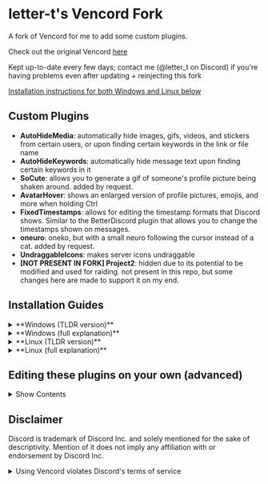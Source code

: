 # letter-t's Vencord Fork

A fork of Vencord for me to add some custom plugins.

Check out the original Vencord [here](https://github.com/Vendicated/Vencord)

Kept up-to-date every few days; contact me (@letter_t on Discord) if you're having problems even after updating + reinjecting this fork

<ins>Installation instructions for both Windows and Linux below

## Custom Plugins
-   **AutoHideMedia**: automatically hide images, gifs, videos, and stickers from certain users, or upon finding certain keywords in the link or file name
-   **AutoHideKeywords**: automatically hide message text upon finding certain keywords in it
-   **SoCute**: allows you to generate a gif of someone's profile picture being shaken around. added by request.
-   **AvatarHover**: shows an enlarged version of profile pictures, emojis, and more when holding Ctrl
-   **FixedTimestamps**: allows for editing the timestamp formats that Discord shows. Similar to the BetterDiscord plugin that allows you to change the timestamps shown on messages.
-   **oneuro**: oneko, but with a small neuro following the cursor instead of a cat. added by request.
-   **UndraggableIcons**: makes server icons undraggable
-   **\[NOT PRESENT IN FORK\] Project2**: hidden due to its potential to be modified and used for raiding. not present in this repo, but some changes here are made to support it on my end.

## Installation Guides
<details>
<summary>**Windows (TLDR version)**</summary>

open cmd or powershell window and enter these commands:
```powershell
winget install -e --id CoreyButler.NVMforWindows
winget install --id Git.Git -e
```
close and re-open cmd/powershell (without using "Run as administrator")
```powershell
nvm install 22.20.0
nvm use 22.20.0

git clone https://github.com/letter-t/Vencord
cd Vencord
pnpm install --no-frozen-lockfile
pnpm install --frozen-lockfile
pnpm build --dev
pnpm inject
```

You can see the new plugins in Discord by going to User Settings > Plugins.

#### :warning: **DISCORD UPDATES WILL OCCASIONALLY REMOVE VENCORD!!** :warning: 
When your Discord reverts back to not having this Vencord fork:

open new cmd/powershell window as non-admin, then enter these commands:
```powershell
cd Vencord
git pull origin main
pnpm build --dev
pnpm inject
```
###### Note: These commands can also fix an installation that isn't letting you get to the "update your vencord" button in Discord.

If updating and reinjecting the fork like this doesn't fix an issue you're seeing, contact me (@letter_t on discord)

</details>

<details>
<summary>**Windows (full explanation)**</summary>

You'll need some version of Node.js for this. I'd recommend using nvm-windows (Node Version Manager for Windows), but a standalone install works fine too.

For installing Node.js with **nvm-windows**:
- go to https://github.com/coreybutler/nvm-windows/releases and download nvm-setup.exe
- run the exe
- open a new cmd or powershell or terminal window (you may need to close other cmd/powershell/terminal windows you have open before this)
- do `nvm version` to check if nvm is installed and working
- do `nvm install 22.20.0` (or any version; `nvm install latest` also works)
- do `nvm use 22.20.0` (or whatever version you got)
- do `node -v` to check if node.js has been installed properly
- do `pnpm -v` to check if pnpm works (should come with the node installation)

For installing **Node.js directly**:
- go to https://nodejs.org/en/download and click the green button that says "Windows Installer (.msi)"
- run the msi
- open a new cmd or powershell or terminal window (you may need to close other cmd/powershell/terminal windows you have open before this)
- do `node -v` to check if node.js has been installed properly
- do `pnpm -v` to check if pnpm works (should come with the node installation)

You should now have node.js and pnpm installed on your system.

You'll also need to have some version of git on your system as well:
- go to https://git-scm.com/downloads/win
- either download and run the .exe, or open a cmd/powershell window and run the `winget install --id Git.Git -e --source winget` command they show
- close and reopen your cmd/powershell windows to make sure git applies
- do `git -v` to check if git was installed properly

Next, run these commands in a cmd/powershell window to download this fork locally to your device at `C:\Users\[yourcurrentuser]\Vencord\` (any location works, but you'll have to change the `cd Vencord` line to match the new filepath)
```powershell
git clone https://github.com/letter-t/Vencord
cd Vencord
pnpm install --no-frozen-lockfile
pnpm install --frozen-lockfile
pnpm build --dev
pnpm inject
```
what each command does, in order:
- creates a new folder at C:\Users\[yourcurrentuser]\Vencord and installs the contents of this fork to it
- moves the terminal into the new Vencord folder
- installs dependencies
- installs more dependencies
- builds a usable version of this Vencord fork from the local files in the new Vencord folder
- injects that usable version into the Discord client

From there, you can see the new plugins in Discord by going to User Settings > Plugins.

#### :warning: **DISCORD UPDATES WILL OCCASIONALLY REMOVE VENCORD!!** :warning: 
Discord updates automatically when restarted, and sometimes an update will make a change to Discord's core files, prompting it to reinstall those files and thus removing the injected Vencord installation.

Every time this happens, **you will need to re-inject the fork.**\
Instructions for this below:
- open new cmd/powershell window as non-admin
- enter these commands:
```powershell
cd Vencord
git pull origin main
pnpm build --dev
pnpm inject
```
###### Note: These commands can also fix an installation that isn't letting you get to the "update your vencord" button in Discord.

If updating and reinjecting the fork like this doesn't fix an issue you're seeing, contact me (@letter_t on discord)

</details>

<details>
<summary>**Linux (TLDR version)**</summary>

open terminal and run the following:
```bash
curl -o- https://raw.githubusercontent.com/nvm-sh/nvm/v0.40.3/install.sh | bash
\. "$HOME/.nvm/nvm.sh"
nvm install 22
node -v
# npm install -g pnpm # might not be necessary
pnpm -v
```
go to https://git-scm.com/downloads/linux and follow instructions to install git

reopen terminal and run the following:
```
git clone https://github.com/letter-t/Vencord
cd Vencord
pnpm install --no-frozen-lockfile
pnpm install --frozen-lockfile
pnpm build --dev
pnpm inject
```

You can see the new plugins in Discord by going to User Settings > Plugins.

#### :warning: **DISCORD UPDATES WILL OCCASIONALLY REMOVE VENCORD!!** :warning: 
When your Discord reverts back to not having this Vencord fork:

open terminal and enter these commands:
```bash
cd Vencord
git pull origin main
pnpm build --dev
pnpm inject
```
###### Note: These commands can also fix an installation that isn't letting you get to the "update your vencord" button in Discord.

If updating and reinjecting the fork like this doesn't fix an issue you're seeing, contact me (@letter_t on discord)

</details>

<details>
<summary>**Linux (full explanation)**</summary>

You'll need some version of Node.js for this. Installation via nvm is shown here, but other methods should work too.
nvm-sh:
```bash
# Download and install nvm:
curl -o- https://raw.githubusercontent.com/nvm-sh/nvm/v0.40.3/install.sh | bash
# in lieu of restarting the shell
\. "$HOME/.nvm/nvm.sh"
# Download and install Node.js:
nvm install 22
# Verify the Node.js version:
node -v # Should print "v22.20.0".
# Verify the pnpm version: 
pnpm -v

# if no pnpm version:
npm install -g pnpm
```

You should now have node.js and pnpm installed on your system.

You'll also need to have some version of git on your system as well:
- go to https://git-scm.com/downloads/linux and follow instructions
- do `git -v` to check if git was installed properly

Next, run these commands in the terminal to download this repo locally to your device (any location works, but you'll have to change the `cd Vencord` line to match the new filepath)
```bash
git clone https://github.com/letter-t/Vencord
cd Vencord
pnpm install --no-frozen-lockfile
pnpm install --frozen-lockfile
pnpm build --dev
pnpm inject
```
what each command does, in order:
- creates a new folder at /Vencord and installs the contents of this github repo to it
- moves the terminal into the new Vencord folder
- installs dependencies
- installs more dependencies
- builds a usable version of this Vencord fork from the local files in the new Vencord folder
- injects that usable version into the Discord client

From there, you can see the new plugins in Discord by going to User Settings > Plugins.

#### :warning: **DISCORD UPDATES WILL OCCASIONALLY REMOVE VENCORD!!** :warning: 
Discord updates automatically when restarted, and sometimes an update will make a change to Discord's core files, prompting it to reinstall those files and thus removing the injected Vencord installation.

Every time this happens, **you will need to re-inject the fork.**\
Instructions for this below:
- open terminal
- enter these commands:
```bash
cd Vencord
git pull origin main
pnpm build --dev
pnpm inject
```
###### Note: These commands can also fix an installation that isn't letting you get to the "update your vencord" button in Discord.

If updating and reinjecting the fork like this doesn't fix an issue you're seeing, contact me (@letter_t on discord)

</details>

## Editing these plugins on your own (advanced)

<details>
<summary>Show Contents</summary>

Useful links:

https://github.com/Vendicated/Vencord/blob/0fd094074941b8d9bb7c0349eec7efe80e196ae5/docs/1_INSTALLING.md (this file is from a past Vencord repo)

https://github.com/Vendicated/Vencord/blob/0fd094074941b8d9bb7c0349eec7efe80e196ae5/docs/2_PLUGINS.md (this file is from a past Vencord repo)

https://github.com/Vendicated/Vencord/blob/main/CONTRIBUTING.md

https://docs.vencord.dev/installing/custom-plugins/

https://docs.vencord.dev/plugins/

Good luck o7

</details>

## Disclaimer

Discord is trademark of Discord Inc. and solely mentioned for the sake of descriptivity.
Mention of it does not imply any affiliation with or endorsement by Discord Inc.

<details>
<summary>Using Vencord violates Discord's terms of service</summary>

Client modifications are against Discord’s Terms of Service.

However, Discord is pretty indifferent about them and there are no known cases of users getting banned for using client mods! So you should generally be fine as long as you don’t use any plugins that implement abusive behaviour. But no worries, all inbuilt plugins are safe to use!

Regardless, if your account is very important to you and it getting disabled would be a disaster for you, you should probably not use any client mods (not exclusive to Vencord), just to be safe

Additionally, make sure not to post screenshots with Vencord in a server where you might get banned for it

</details>
